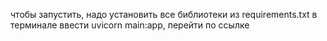 чтобы запустить, надо установить все библиотеки из requirements.txt
в терминале ввести uvicorn main:app, перейти по ссылке 
